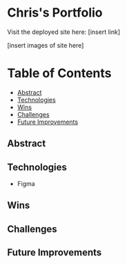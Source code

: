 # Chris's Portfolio

Visit the deployed site here: [insert link]

[insert images of site here]

# Table of Contents
* [Abstract](##Abstract)
* [Technologies](##Technologies)
* [Wins](##Wins)
* [Challenges](##Challenges)
* [Future Improvements](##Future-Improvements)

## Abstract

## Technologies
* Figma


## Wins

## Challenges

## Future Improvements


